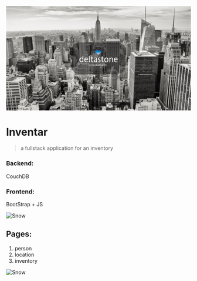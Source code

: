 <div>
    <img src="/inventar/public/src/dslcen.jpg" alt="deltastone" title="deltastone">
</div>

# Inventar
> a fullstack application for an inventory 

### Backend: 
CouchDB

### Frontend:
BootStrap + JS

<div>
    <img src="https://picsum.photos/id/238/1200/300" alt="Snow" title="modernization!">
</div>

## Pages:
1. person
2. location
3. inventory

<div>
    <img src="https://picsum.photos/id/17/1200/300" alt="Snow" title="modernization!">
</div>
